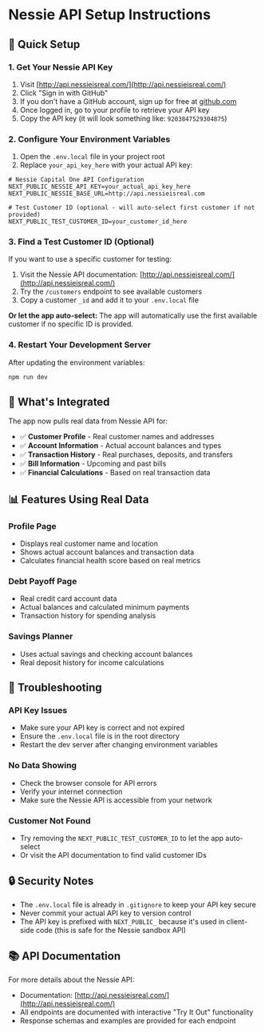 # Nessie API Setup Instructions

## 🚀 Quick Setup

### 1. Get Your Nessie API Key

1. Visit [http://api.nessieisreal.com/](http://api.nessieisreal.com/)
2. Click "Sign in with GitHub" 
3. If you don't have a GitHub account, sign up for free at [github.com](https://github.com)
4. Once logged in, go to your profile to retrieve your API key
5. Copy the API key (it will look something like: `9203847529304875`)

### 2. Configure Your Environment Variables

1. Open the `.env.local` file in your project root
2. Replace `your_api_key_here` with your actual API key:

```env
# Nessie Capital One API Configuration
NEXT_PUBLIC_NESSIE_API_KEY=your_actual_api_key_here
NEXT_PUBLIC_NESSIE_BASE_URL=http://api.nessieisreal.com

# Test Customer ID (optional - will auto-select first customer if not provided)
NEXT_PUBLIC_TEST_CUSTOMER_ID=your_customer_id_here
```

### 3. Find a Test Customer ID (Optional)

If you want to use a specific customer for testing:

1. Visit the Nessie API documentation: [http://api.nessieisreal.com/](http://api.nessieisreal.com/)
2. Try the `/customers` endpoint to see available customers
3. Copy a customer `_id` and add it to your `.env.local` file

**Or let the app auto-select:** The app will automatically use the first available customer if no specific ID is provided.

### 4. Restart Your Development Server

After updating the environment variables:

```bash
npm run dev
```

## 🔧 What's Integrated

The app now pulls real data from Nessie API for:

- ✅ **Customer Profile** - Real customer names and addresses
- ✅ **Account Information** - Actual account balances and types
- ✅ **Transaction History** - Real purchases, deposits, and transfers
- ✅ **Bill Information** - Upcoming and past bills
- ✅ **Financial Calculations** - Based on real transaction data

## 📊 Features Using Real Data

### Profile Page
- Displays real customer name and location
- Shows actual account balances and transaction data
- Calculates financial health score based on real metrics

### Debt Payoff Page
- Real credit card account data
- Actual balances and calculated minimum payments
- Transaction history for spending analysis

### Savings Planner
- Uses actual savings and checking account balances
- Real deposit history for income calculations

## 🐛 Troubleshooting

### API Key Issues
- Make sure your API key is correct and not expired
- Ensure the `.env.local` file is in the root directory
- Restart the dev server after changing environment variables

### No Data Showing
- Check the browser console for API errors
- Verify your internet connection
- Make sure the Nessie API is accessible from your network

### Customer Not Found
- Try removing the `NEXT_PUBLIC_TEST_CUSTOMER_ID` to let the app auto-select
- Or visit the API documentation to find valid customer IDs

## 🔒 Security Notes

- The `.env.local` file is already in `.gitignore` to keep your API key secure
- Never commit your actual API key to version control
- The API key is prefixed with `NEXT_PUBLIC_` because it's used in client-side code (this is safe for the Nessie sandbox API)

## 📚 API Documentation

For more details about the Nessie API:
- Documentation: [http://api.nessieisreal.com/](http://api.nessieisreal.com/)
- All endpoints are documented with interactive "Try It Out" functionality
- Response schemas and examples are provided for each endpoint